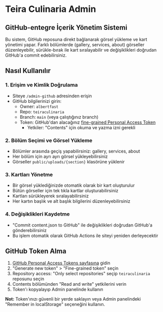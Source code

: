 # Teira Culinaria Admin

## GitHub-entegre İçerik Yönetim Sistemi

Bu sistem, GitHub reposuna direkt bağlanarak görsel yükleme ve kart yönetimi yapar. Farklı bölümlerde (gallery, services, about) görseller düzenleyebilir, sürükle-bırak ile kart sıralayabilir ve değişiklikleri doğrudan GitHub'a commit edebilirsiniz.

## Nasıl Kullanılır

### 1. Erişim ve Kimlik Doğrulama

- Siteye `/admin-github` adresinden erişin
- GitHub bilgilerinizi girin:
  - Owner: `albertfast`
  - Repo: `teiraculinaria`
  - Branch: `main` (veya çalıştığınız branch)
  - Token: GitHub'dan alacağınız [fine-grained Personal Access Token](https://github.com/settings/tokens?type=beta)
    - Yetkiler: "Contents" için okuma ve yazma izni gerekli

### 2. Bölüm Seçimi ve Görsel Yükleme

- Bölümler arasında geçiş yapabilirsiniz: gallery, services, about
- Her bölüm için ayrı ayrı görsel yükleyebilirsiniz
- Görseller `public/uploads/{section}` klasörüne yüklenir

### 3. Kartları Yönetme

- Bir görsel yüklediğinizde otomatik olarak bir kart oluşturulur
- Bütün görseller için tek tıkla kartlar oluşturabilirsiniz
- Kartları sürükleyerek sıralayabilirsiniz
- Her kartın başlık ve alt başlık bilgilerini düzenleyebilirsiniz

### 4. Değişiklikleri Kaydetme

- "Commit content.json to GitHub" ile değişiklikleri doğrudan GitHub'a gönderebilirsiniz
- Bu işlem otomatik olarak GitHub Actions ile siteyi yeniden derleyecektir

## GitHub Token Alma

1. [GitHub Personal Access Tokens sayfasına](https://github.com/settings/tokens?type=beta) gidin
2. "Generate new token" > "Fine-grained token" seçin
3. Repository access: "Only select repositories" seçip `teiraculinaria` reposunu seçin
4. Contents bölümünden "Read and write" yetkilerini verin
5. Token'ı kopyalayıp Admin panelinde kullanın

**Not:** Token'ınızı güvenli bir yerde saklayın veya Admin panelindeki "Remember in localStorage" seçeneğini kullanın.